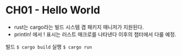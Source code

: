 # CH01 - Hello World

- rust는 cargo라는 빌드 시스템 겸 패키지 매니저가 지원된다.
- println! 에서 ! 표시는 러스트 매크로를 나타낸다 이후의 챕터에서 다룰 예정.

빌드
`$ cargo build`
실행
`$ cargo run`
